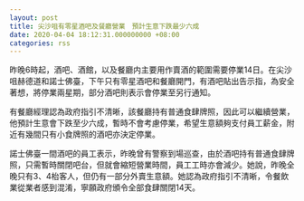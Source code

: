 ```yaml
---
layout: post
title: 尖沙咀有零星酒吧及餐廳營業　預計生意下跌最少六成
date: 2020-04-04 18:12:31.000000000 +08:00
categories: rss
---
```


昨晚6時起，酒吧、酒館，以及餐廳内主要用作賣酒的範圍需要停業14日。在尖沙咀赫德道和諾士佛臺，下午只有零星酒吧和餐廳開門，有酒吧貼出告示指，為安全著想，將停業兩星期，部分酒吧則表示會停業至另行通知。

有餐廳經理認為政府指引不清晰，該餐廳持有普通食肆牌照，因此可以繼續營業，他預計生意會下跌至少六成，暫時不會考慮停業，希望生意額夠支付員工薪金，附近有幾間只有小食牌照的酒吧亦決定停業。

諾士佛臺一間酒吧的員工表示，昨晚曾有警察到場巡查，由於酒吧持有普通食肆牌照，只需暫時關閉吧台，但就會縮短營業時間，員工工時亦會減少。她說，昨晚全晚只有3、4枱客人，但仍有一部分外賣生意額。她認為政府指引不清晰，令餐飲業從業者感到混淆，寧願政府頒令全部食肆關閉14天。
